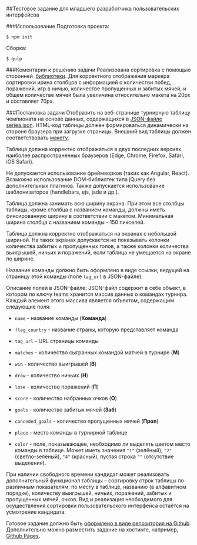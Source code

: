 ##Тестовое задание для младшего разработчика пользовательских интерфейсов

###Использование
Подготовка проекта:
```
$ npm init
```
Сборка:
```
$ gulp
```
###Коментарии к решению задачи
Реализована сортировка с помощью сторонней  [библиотеки](http://www.kryogenix.org/code/browser/sorttable/).
Для корректного отображения маркера сортировки ирина столбцов с информацией о количестви побед, поражений, игр в ничью, количестве пропущенных и забитых мячей, и общем количестве мячей была увеличина относительно макета на 20px и составляет 70px.

###Постановка задачи
Отобразить на веб-странице турнирную таблицу чемпионата на основе данных, содержащихся в [JSON-файле seriea.json](https://github.com/sportsru/table-task/blob/master/seriea.json). HTML-код таблицы должен формироваться динамически на стороне браузера при загрузке страницы. Внешний вид таблицы должен соответствовать [макету](https://github.com/sportsru/table-task/blob/master/table.psd).

Таблица должна корректно отображаться в двух последних версиях наиболее распространенных браузеров (Edge, Chrome, Firefox, Safari, iOS Safari).

Не допускается использование фреймворков (таких как Angular, React). Возможно использование DOM-библиотек типа jQuery без дополнительных плагинов. Также допускается использование шаблонизаторов (handlebars, ejs, jade и др.).

Таблица должна занимать всю ширину экрана. При этом все столбцы таблицы, кроме столбца с названием команды, должны иметь фиксированную ширину в соответствии с макетом. Минимальная ширина столбца с названием команды - 150 пикселей.

Таблица должна корректно отображаться на экранах с небольшой шириной. На таких экранах допускается не показывать колонки количества забитых и пропущенных голов, а также колонки количества выигрышей, ничьих и поражений, если таблица не умещается на экране по ширине.

Название команды должно быть оформлено в виде ссылки, ведущей на страницу этой команды (поле `tag_url` в JSON-файле).

Описание полей в JSON-файле:
JSON-файл содержит в себе объект, в котором по ключу teams хранится массив данных о командах турнира.
Каждый элемент этого массива является объектом, содержащим следующие поля:

* `name` - название команды (**Команда**)

* `flag_country` - название страны, которую представляет команда

* `tag_url` - URL страницы команды

* `matches` - количество сыгранных командой матчей в турнире (**М**)

* `win` - количество выигрышей (**В**)

* `draw` - количество ничьих (**Н**)

* `lose` - количество поражений (**П**)

* `score` - количество набранных очков (**О**)

* `goals` - количество забитых мячей (**Заб**)

* `conceded_goals` - количество пропущенных мячей (**Проп**)

* `place` - место команды в турнирной таблице 

* `color` - поле, показывающее, необходимо ли выделять цветом место команды в таблице. Может иметь значения `"1"` (зелёный), `"2"` (светло-зелёный), `"4"` (красный), пустая строка `""` (отсутствие выделения).


При наличии свободного времени кандидат может реализовать дополнительный функционал таблицы – сортировку строк таблицы по различным показателям: по месту в таблице, названию (в алфавитном порядке), количеству выигрышей, ничьих, поражений, забитых и пропущенных мячей, очков. Вид и реализация необходимого для осуществления сортировки пользовательского интерфейса остаётся на усмотрение кандидата.

Готовое задание должно быть [оформлено в виде репозитория на Github](https://guides.github.com/activities/forking/). Дополнительно можно разместить задание на хостинге, например, [Github Pages](https://pages.github.com/).
